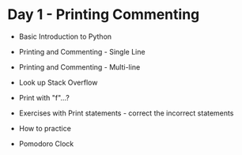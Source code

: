 # Day 1 - Printing Commenting
- Basic Introduction to Python

- Printing and Commenting - Single Line
- Printing and Commenting - Multi-line

- Look up Stack Overflow

- Print with "f"...?

- Exercises with Print statements - correct the incorrect statements

- How to practice
- Pomodoro Clock